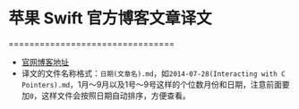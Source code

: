 # 苹果 Swift 官方博客文章译文
================================

-  [官网博客地址](https://developer.apple.com/swift/blog/)
-  译文的文件名称格式：`日期(文章名).md`，如`2014-07-28(Interacting with C Pointers).md`，1月～9月以及1号～9号这样的个位数月份和日期，注意前面要加`0`，这样文件会按照日期自动排序，方便查看。
